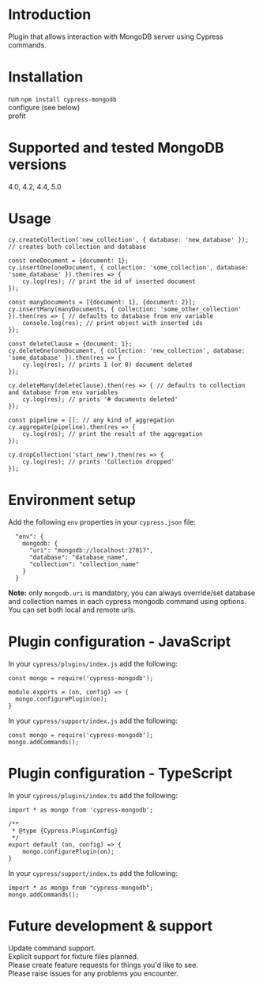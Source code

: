 # Introduction

Plugin that allows interaction with MongoDB server using Cypress commands.

# Installation

run `npm install cypress-mongodb`<br>
configure (see below)<br>
profit

# Supported and tested MongoDB versions

4.0, 4.2, 4.4, 5.0

# Usage

```
cy.createCollection('new_collection', { database: 'new_database' }); // creates both collection and database

const oneDocument = {document: 1};
cy.insertOne(oneDocument, { collection: 'some_collection', database: 'some_database' }).then(res => {
    cy.log(res); // print the id of inserted document
});

const manyDocuments = [{document: 1}, {document: 2}];
cy.insertMany(manyDocuments, { collection: 'some_other_collection' }).then(res => { // defaults to database from env variable
    console.log(res); // print object with inserted ids
});

const deleteClause = {document: 1};
cy.deleteOne(oneDocument, { collection: 'new_collection', database: 'some_database' }).then(res => {
    cy.log(res); // prints 1 (or 0) document deleted
});

cy.deleteMany(deleteClause).then(res => { // defaults to collection and database from env variables
    cy.log(res); // prints '# documents deleted'
});

const pipeline = []; // any kind of aggregation
cy.aggregate(pipeline).then(res => {
    cy.log(res); // print the result of the aggregation
});

cy.dropCollection('start_new').then(res => {
    cy.log(res); // prints 'Collection dropped'
});
```

# Environment setup

Add the following `env` properties in your `cypress.json` file:

```
  "env": {
    mongodb: {
      "uri": "mongodb://localhost:27017",
      "database": "database_name",
      "collection": "collection_name"
    }
  }
```

<b>Note:</b> only `mongodb.uri` is mandatory, you can always override/set database and collection names in each cypress mongodb command using options. You can set both local and remote urls.

# Plugin configuration - JavaScript

In your `cypress/plugins/index.js` add the following:

```
const mongo = require('cypress-mongodb');

module.exports = (on, config) => {
  mongo.configurePlugin(on);
}
```

In your `cypress/support/index.js` add the following:

```
const mongo = require('cypress-mongodb');
mongo.addCommands();
```

# Plugin configuration - TypeScript

In your `cypress/plugins/index.ts` add the following:

```
import * as mongo from 'cypress-mongodb';

/**
 * @type {Cypress.PluginConfig}
 */
export default (on, config) => {
    mongo.configurePlugin(on);
}
```

In your `cypress/support/index.ts` add the following:

```
import * as mongo from "cypress-mongodb";
mongo.addCommands();
```

# Future development & support

Update command support.<br>
Explicit support for fixture files planned.<br>
Please create feature requests for things you'd like to see.<br>
Please raise issues for any problems you encounter.

